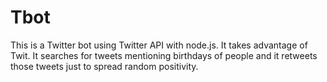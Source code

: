 # Tbot
This is a Twitter bot using Twitter API with node.js. It takes advantage of Twit. It searches for tweets mentioning birthdays of people and it retweets those tweets just to spread random positivity.
